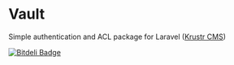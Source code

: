 Vault
=====

Simple authentication and ACL package for Laravel ([Krustr CMS](http://github.com/creolab/krustr))

[![Bitdeli Badge](https://d2weczhvl823v0.cloudfront.net/creolab/vault/trend.png)](https://bitdeli.com/free "Bitdeli Badge")
